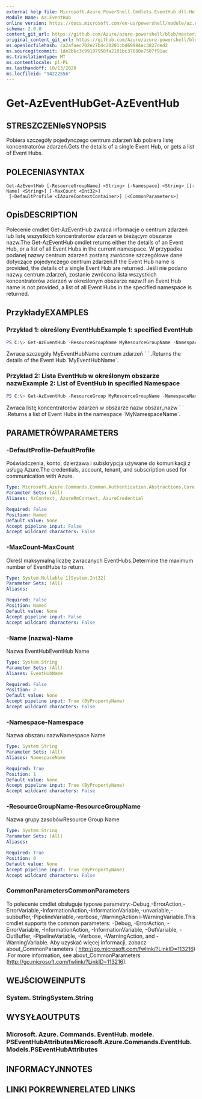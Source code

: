 ```yaml
---
external help file: Microsoft.Azure.PowerShell.Cmdlets.EventHub.dll-Help.xml
Module Name: Az.EventHub
online version: https://docs.microsoft.com/en-us/powershell/module/az.eventhub/get-azeventhub
schema: 2.0.0
content_git_url: https://github.com/Azure/azure-powershell/blob/master/src/EventHub/EventHub/help/Get-AzEventHub.md
original_content_git_url: https://github.com/Azure/azure-powershell/blob/master/src/EventHub/EventHub/help/Get-AzEventHub.md
ms.openlocfilehash: ca2afaec702e27b4c20201cbd69984ec3827ded2
ms.sourcegitcommit: 1de2b6c3c99197958fa2101bc37680e7507f91ac
ms.translationtype: MT
ms.contentlocale: pl-PL
ms.lasthandoff: 10/13/2020
ms.locfileid: "94222556"
---
```

# <span data-ttu-id="2d2bb-101">Get-AzEventHub</span><span class="sxs-lookup"><span data-stu-id="2d2bb-101">Get-AzEventHub</span></span>

## <span data-ttu-id="2d2bb-102">STRESZCZENIe</span><span class="sxs-lookup"><span data-stu-id="2d2bb-102">SYNOPSIS</span></span>
<span data-ttu-id="2d2bb-103">Pobiera szczegóły pojedynczego centrum zdarzeń lub pobiera listę koncentratorów zdarzeń.</span><span class="sxs-lookup"><span data-stu-id="2d2bb-103">Gets the details of a single Event Hub, or gets a list of Event Hubs.</span></span>

## <span data-ttu-id="2d2bb-104">POLECENIA</span><span class="sxs-lookup"><span data-stu-id="2d2bb-104">SYNTAX</span></span>

```
Get-AzEventHub [-ResourceGroupName] <String> [-Namespace] <String> [[-Name] <String>] [-MaxCount <Int32>]
 [-DefaultProfile <IAzureContextContainer>] [<CommonParameters>]
```

## <span data-ttu-id="2d2bb-105">Opis</span><span class="sxs-lookup"><span data-stu-id="2d2bb-105">DESCRIPTION</span></span>
<span data-ttu-id="2d2bb-106">Polecenie cmdlet Get-AzEventHub zwraca informacje o centrum zdarzeń lub listę wszystkich koncentratorów zdarzeń w bieżącym obszarze nazw.</span><span class="sxs-lookup"><span data-stu-id="2d2bb-106">The Get-AzEventHub cmdlet returns either the details of an Event Hub, or a list of all Event Hubs in the current namespace.</span></span>
<span data-ttu-id="2d2bb-107">W przypadku podanej nazwy centrum zdarzeń zostaną zwrócone szczegółowe dane dotyczące pojedynczego centrum zdarzeń.</span><span class="sxs-lookup"><span data-stu-id="2d2bb-107">If the Event Hub name is provided, the details of a single Event Hub are returned.</span></span>
<span data-ttu-id="2d2bb-108">Jeśli nie podano nazwy centrum zdarzeń, zostanie zwrócona lista wszystkich koncentratorów zdarzeń w określonym obszarze nazw.</span><span class="sxs-lookup"><span data-stu-id="2d2bb-108">If an Event Hub name is not provided, a list of all Event Hubs in the specified namespace is returned.</span></span>

## <span data-ttu-id="2d2bb-109">Przykłady</span><span class="sxs-lookup"><span data-stu-id="2d2bb-109">EXAMPLES</span></span>

### <span data-ttu-id="2d2bb-110">Przykład 1: określony EventHub</span><span class="sxs-lookup"><span data-stu-id="2d2bb-110">Example 1: specified EventHub</span></span>
```powershell
PS C:\> Get-AzEventHub -ResourceGroupName MyResourceGroupName -NamespaceName MyNamespaceName -EventHubName MyEventHubName
```

<span data-ttu-id="2d2bb-111">Zwraca szczegóły MyEventHubName centrum zdarzeń \` \` .</span><span class="sxs-lookup"><span data-stu-id="2d2bb-111">Returns the details of the Event Hub \`MyEventHubName\`.</span></span>

### <span data-ttu-id="2d2bb-112">Przykład 2: Lista EventHub w określonym obszarze nazw</span><span class="sxs-lookup"><span data-stu-id="2d2bb-112">Example 2: List of EventHub in specified Namespace</span></span>
```powershell
PS C:\> Get-AzEventHub -ResourceGroup MyResourceGroupName -NamespaceName MyNamespaceName
```

<span data-ttu-id="2d2bb-113">Zwraca listę koncentratorów zdarzeń w obszarze nazw obszar_nazw \` \` .</span><span class="sxs-lookup"><span data-stu-id="2d2bb-113">Returns a list of Event Hubs in the namespace \`MyNamespaceName\`.</span></span>

## <span data-ttu-id="2d2bb-114">PARAMETRÓW</span><span class="sxs-lookup"><span data-stu-id="2d2bb-114">PARAMETERS</span></span>

### <span data-ttu-id="2d2bb-115">-DefaultProfile</span><span class="sxs-lookup"><span data-stu-id="2d2bb-115">-DefaultProfile</span></span>
<span data-ttu-id="2d2bb-116">Poświadczenia, konto, dzierżawa i subskrypcja używane do komunikacji z usługą Azure.</span><span class="sxs-lookup"><span data-stu-id="2d2bb-116">The credentials, account, tenant, and subscription used for communication with Azure.</span></span>

```yaml
Type: Microsoft.Azure.Commands.Common.Authentication.Abstractions.Core.IAzureContextContainer
Parameter Sets: (All)
Aliases: AzContext, AzureRmContext, AzureCredential

Required: False
Position: Named
Default value: None
Accept pipeline input: False
Accept wildcard characters: False
```

### <span data-ttu-id="2d2bb-117">-MaxCount</span><span class="sxs-lookup"><span data-stu-id="2d2bb-117">-MaxCount</span></span>
<span data-ttu-id="2d2bb-118">Określ maksymalną liczbę zwracanych EventHubs.</span><span class="sxs-lookup"><span data-stu-id="2d2bb-118">Determine the maximum number of EventHubs to return.</span></span>

```yaml
Type: System.Nullable`1[System.Int32]
Parameter Sets: (All)
Aliases:

Required: False
Position: Named
Default value: None
Accept pipeline input: False
Accept wildcard characters: False
```

### <span data-ttu-id="2d2bb-119">-Name (nazwa)</span><span class="sxs-lookup"><span data-stu-id="2d2bb-119">-Name</span></span>
<span data-ttu-id="2d2bb-120">Nazwa EventHub</span><span class="sxs-lookup"><span data-stu-id="2d2bb-120">EventHub Name</span></span>

```yaml
Type: System.String
Parameter Sets: (All)
Aliases: EventHubName

Required: False
Position: 2
Default value: None
Accept pipeline input: True (ByPropertyName)
Accept wildcard characters: False
```

### <span data-ttu-id="2d2bb-121">-Namespace</span><span class="sxs-lookup"><span data-stu-id="2d2bb-121">-Namespace</span></span>
<span data-ttu-id="2d2bb-122">Nazwa obszaru nazw</span><span class="sxs-lookup"><span data-stu-id="2d2bb-122">Namespace Name</span></span>

```yaml
Type: System.String
Parameter Sets: (All)
Aliases: NamespaceName

Required: True
Position: 1
Default value: None
Accept pipeline input: True (ByPropertyName)
Accept wildcard characters: False
```

### <span data-ttu-id="2d2bb-123">-ResourceGroupName</span><span class="sxs-lookup"><span data-stu-id="2d2bb-123">-ResourceGroupName</span></span>
<span data-ttu-id="2d2bb-124">Nazwa grupy zasobów</span><span class="sxs-lookup"><span data-stu-id="2d2bb-124">Resource Group Name</span></span>

```yaml
Type: System.String
Parameter Sets: (All)
Aliases:

Required: True
Position: 0
Default value: None
Accept pipeline input: True (ByPropertyName)
Accept wildcard characters: False
```

### <span data-ttu-id="2d2bb-125">CommonParameters</span><span class="sxs-lookup"><span data-stu-id="2d2bb-125">CommonParameters</span></span>
<span data-ttu-id="2d2bb-126">To polecenie cmdlet obsługuje typowe parametry:-Debug,-ErrorAction,-ErrorVariable,-InformationAction,-InformationVariable,-unvariable,-subbuffer,-PipelineVariable,-verbose,-WarningAction i-WarningVariable.</span><span class="sxs-lookup"><span data-stu-id="2d2bb-126">This cmdlet supports the common parameters: -Debug, -ErrorAction, -ErrorVariable, -InformationAction, -InformationVariable, -OutVariable, -OutBuffer, -PipelineVariable, -Verbose, -WarningAction, and -WarningVariable.</span></span> <span data-ttu-id="2d2bb-127">Aby uzyskać więcej informacji, zobacz about_CommonParameters ( http://go.microsoft.com/fwlink/?LinkID=113216) .</span><span class="sxs-lookup"><span data-stu-id="2d2bb-127">For more information, see about_CommonParameters (http://go.microsoft.com/fwlink/?LinkID=113216).</span></span>

## <span data-ttu-id="2d2bb-128">WEJŚCIOWE</span><span class="sxs-lookup"><span data-stu-id="2d2bb-128">INPUTS</span></span>

### <span data-ttu-id="2d2bb-129">System. String</span><span class="sxs-lookup"><span data-stu-id="2d2bb-129">System.String</span></span>

## <span data-ttu-id="2d2bb-130">WYSYŁA</span><span class="sxs-lookup"><span data-stu-id="2d2bb-130">OUTPUTS</span></span>

### <span data-ttu-id="2d2bb-131">Microsoft. Azure. Commands. EventHub. modele. PSEventHubAttributes</span><span class="sxs-lookup"><span data-stu-id="2d2bb-131">Microsoft.Azure.Commands.EventHub.Models.PSEventHubAttributes</span></span>

## <span data-ttu-id="2d2bb-132">INFORMACYJN</span><span class="sxs-lookup"><span data-stu-id="2d2bb-132">NOTES</span></span>

## <span data-ttu-id="2d2bb-133">LINKI POKREWNE</span><span class="sxs-lookup"><span data-stu-id="2d2bb-133">RELATED LINKS</span></span>
